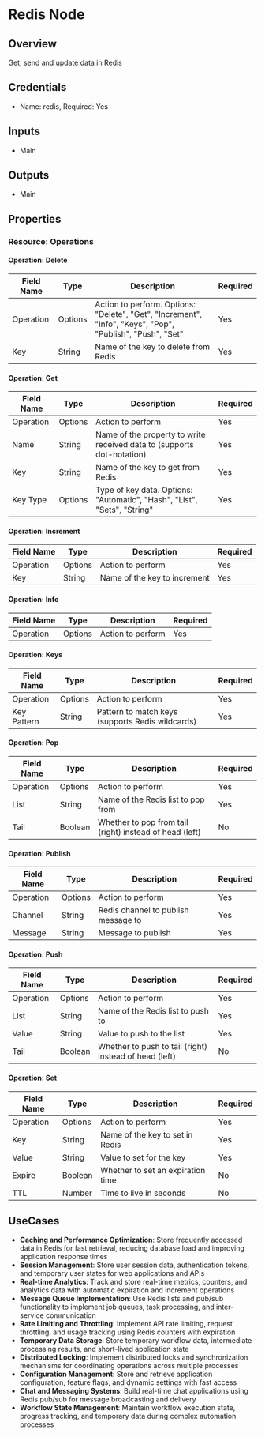 # Redis Node

## Overview

Get, send and update data in Redis

## Credentials

- Name: redis, Required: Yes

## Inputs

- Main

## Outputs

- Main

## Properties

### Resource: Operations

#### Operation: Delete
| Field Name | Type | Description | Required |
|---|---|---|---|
| Operation | Options | Action to perform. Options: "Delete", "Get", "Increment", "Info", "Keys", "Pop", "Publish", "Push", "Set" | Yes |
| Key | String | Name of the key to delete from Redis | Yes |

#### Operation: Get
| Field Name | Type | Description | Required |
|---|---|---|---|
| Operation | Options | Action to perform | Yes |
| Name | String | Name of the property to write received data to (supports dot-notation) | Yes |
| Key | String | Name of the key to get from Redis | Yes |
| Key Type | Options | Type of key data. Options: "Automatic", "Hash", "List", "Sets", "String" | Yes |

#### Operation: Increment
| Field Name | Type | Description | Required |
|---|---|---|---|
| Operation | Options | Action to perform | Yes |
| Key | String | Name of the key to increment | Yes |

#### Operation: Info
| Field Name | Type | Description | Required |
|---|---|---|---|
| Operation | Options | Action to perform | Yes |

#### Operation: Keys
| Field Name | Type | Description | Required |
|---|---|---|---|
| Operation | Options | Action to perform | Yes |
| Key Pattern | String | Pattern to match keys (supports Redis wildcards) | Yes |

#### Operation: Pop
| Field Name | Type | Description | Required |
|---|---|---|---|
| Operation | Options | Action to perform | Yes |
| List | String | Name of the Redis list to pop from | Yes |
| Tail | Boolean | Whether to pop from tail (right) instead of head (left) | No |

#### Operation: Publish
| Field Name | Type | Description | Required |
|---|---|---|---|
| Operation | Options | Action to perform | Yes |
| Channel | String | Redis channel to publish message to | Yes |
| Message | String | Message to publish | Yes |

#### Operation: Push
| Field Name | Type | Description | Required |
|---|---|---|---|
| Operation | Options | Action to perform | Yes |
| List | String | Name of the Redis list to push to | Yes |
| Value | String | Value to push to the list | Yes |
| Tail | Boolean | Whether to push to tail (right) instead of head (left) | No |

#### Operation: Set
| Field Name | Type | Description | Required |
|---|---|---|---|
| Operation | Options | Action to perform | Yes |
| Key | String | Name of the key to set in Redis | Yes |
| Value | String | Value to set for the key | Yes |
| Expire | Boolean | Whether to set an expiration time | No |
| TTL | Number | Time to live in seconds | No |

## UseCases

- **Caching and Performance Optimization**: Store frequently accessed data in Redis for fast retrieval, reducing database load and improving application response times
- **Session Management**: Store user session data, authentication tokens, and temporary user states for web applications and APIs
- **Real-time Analytics**: Track and store real-time metrics, counters, and analytics data with automatic expiration and increment operations
- **Message Queue Implementation**: Use Redis lists and pub/sub functionality to implement job queues, task processing, and inter-service communication
- **Rate Limiting and Throttling**: Implement API rate limiting, request throttling, and usage tracking using Redis counters with expiration
- **Temporary Data Storage**: Store temporary workflow data, intermediate processing results, and short-lived application state
- **Distributed Locking**: Implement distributed locks and synchronization mechanisms for coordinating operations across multiple processes
- **Configuration Management**: Store and retrieve application configuration, feature flags, and dynamic settings with fast access
- **Chat and Messaging Systems**: Build real-time chat applications using Redis pub/sub for message broadcasting and delivery
- **Workflow State Management**: Maintain workflow execution state, progress tracking, and temporary data during complex automation processes

